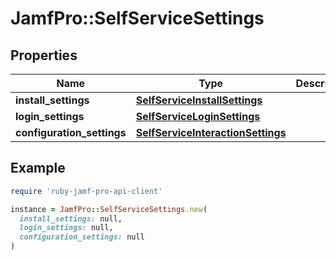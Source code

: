 # JamfPro::SelfServiceSettings

## Properties

| Name | Type | Description | Notes |
| ---- | ---- | ----------- | ----- |
| **install_settings** | [**SelfServiceInstallSettings**](SelfServiceInstallSettings.md) |  | [optional] |
| **login_settings** | [**SelfServiceLoginSettings**](SelfServiceLoginSettings.md) |  | [optional] |
| **configuration_settings** | [**SelfServiceInteractionSettings**](SelfServiceInteractionSettings.md) |  | [optional] |

## Example

```ruby
require 'ruby-jamf-pro-api-client'

instance = JamfPro::SelfServiceSettings.new(
  install_settings: null,
  login_settings: null,
  configuration_settings: null
)
```

